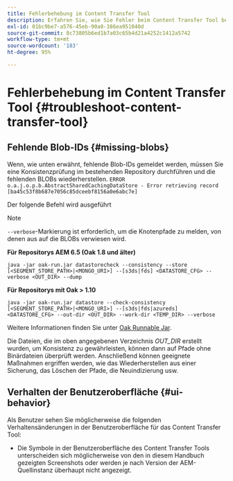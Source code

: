 ```yaml
---
title: Fehlerbehebung im Content Transfer Tool
description: Erfahren Sie, wie Sie Fehler beim Content Transfer Tool beheben können.
exl-id: 01bc9be7-a576-45eb-90a0-386ea951040d
source-git-commit: 8c73805b6ed1b7a03c65b4d21a4252c1412a5742
workflow-type: tm+mt
source-wordcount: '183'
ht-degree: 95%

---
```


# Fehlerbehebung im Content Transfer Tool {#troubleshoot-content-transfer-tool}


## Fehlende Blob-IDs {#missing-blobs}

Wenn, wie unten erwähnt, fehlende Blob-IDs gemeldet werden, müssen Sie eine Konsistenzprüfung im bestehenden Repository durchführen und die fehlenden BLOBs wiederherstellen.
`ERROR o.a.j.o.p.b.AbstractSharedCachingDataStore - Error retrieving record [ba45c53f8b687e7056c85dceebf8156a0e6abc7e]`

Der folgende Befehl wird ausgeführt

>[!NOTE]
>
>`--verbose`-Markierung ist erforderlich, um die Knotenpfade zu melden, von denen aus auf die BLOBs verwiesen wird.

**Für Repositorys AEM 6.5 (Oak 1.8 und älter)**

```shell
java -jar oak-run.jar datastorecheck --consistency --store [<SEGMENT_STORE_PATH>|<MONGO_URI>] --[s3ds|fds] <DATASTORE_CFG> --verbose <OUT_DIR> --dump
```

**Für Repositorys mit Oak > 1.10**

```shell
java -jar oak-run.jar datastore --check-consistency [<SEGMENT_STORE_PATH>|<MONGO_URI>] --[s3ds|fds|azureds] <DATASTORE_CFG> --out-dir <OUT_DIR> --work-dir <TEMP_DIR> --verbose
```

Weitere Informationen finden Sie unter [Oak Runnable Jar](https://github.com/apache/jackrabbit-oak/tree/trunk/oak-run).

Die Dateien, die im oben angegebenen Verzeichnis *OUT_DIR* erstellt wurden, um Konsistenz zu gewährleisten, können dann auf Pfade ohne Binärdateien überprüft werden. Anschließend können geeignete Maßnahmen ergriffen werden, wie das Wiederherstellen aus einer Sicherung, das Löschen der Pfade, die Neuindizierung usw.


## Verhalten der Benutzeroberfläche {#ui-behavior}

Als Benutzer sehen Sie möglicherweise die folgenden Verhaltensänderungen in der Benutzeroberfläche für das Content Transfer Tool:

* Die Symbole in der Benutzeroberfläche des Content Transfer Tools unterscheiden sich möglicherweise von den in diesem Handbuch gezeigten Screenshots oder werden je nach Version der AEM-Quellinstanz überhaupt nicht angezeigt.
